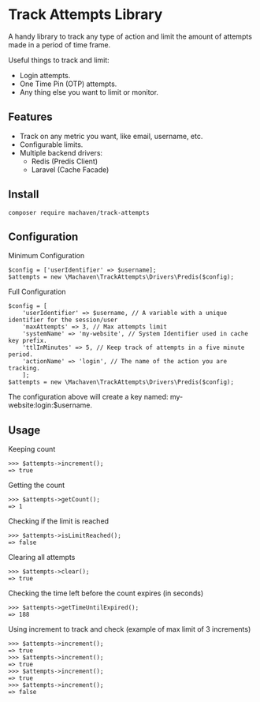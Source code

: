 Track Attempts Library
=========================

A handy library to track any type of action and limit the amount of attempts made in a period of time frame.

Useful things to track and limit:

* Login attempts.
* One Time Pin (OTP) attempts.
* Any thing else you want to limit or monitor.

Features
--------

* Track on any metric you want, like email, username, etc.
* Configurable limits.
* Multiple backend drivers:
    - Redis (Predis Client)
    - Laravel (Cache Facade)

Install
--------

```composer require machaven/track-attempts```

Configuration
--------
Minimum Configuration
```
$config = ['userIdentifier' => $username];
$attempts = new \Machaven\TrackAttempts\Drivers\Predis($config);

```
Full Configuration
```
$config = [
    'userIdentifier' => $username, // A variable with a unique identifier for the session/user
    'maxAttempts' => 3, // Max attempts limit
    'systemName' => 'my-website', // System Identifier used in cache key prefix.
    'ttlInMinutes' => 5, // Keep track of attempts in a five minute period.
    'actionName' => 'login', // The name of the action you are tracking.
    ];
$attempts = new \Machaven\TrackAttempts\Drivers\Predis($config);
```

The configuration above will create a key named: my-website:login:$username. 

Usage
--------

Keeping count
```
>>> $attempts->increment();
=> true
```

Getting the count
```
>>> $attempts->getCount();
=> 1
```

Checking if the limit is reached
```
>>> $attempts->isLimitReached();
=> false
```

Clearing all attempts
```
>>> $attempts->clear();
=> true
```

Checking the time left before the count expires (in seconds)
```
>>> $attempts->getTimeUntilExpired();
=> 188
```

Using increment to track and check (example of max limit of 3 increments)
```
>>> $attempts->increment();
=> true
>>> $attempts->increment();
=> true
>>> $attempts->increment();
=> true
>>> $attempts->increment();
=> false
```